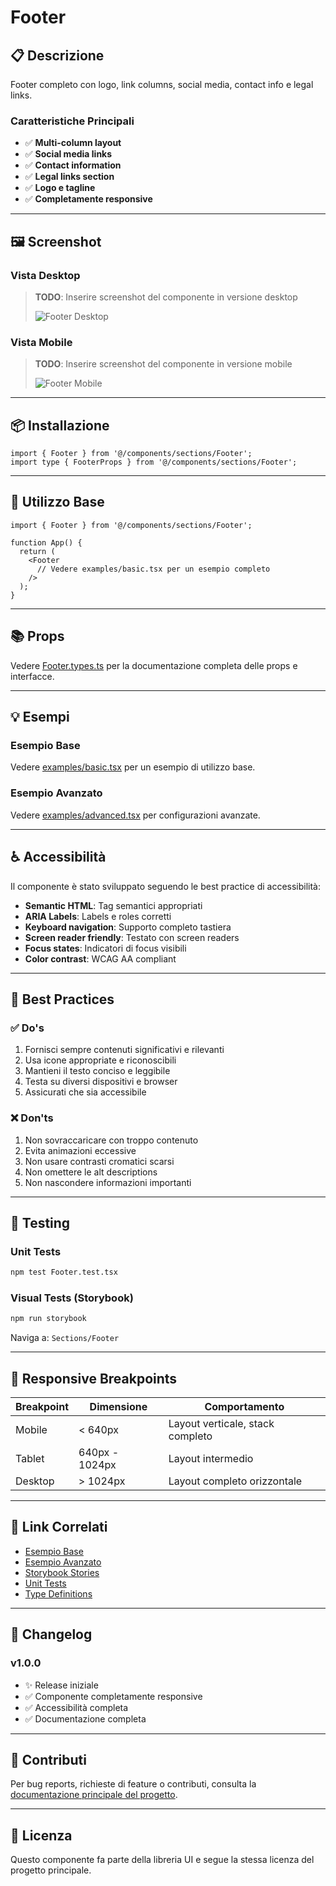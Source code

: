 # Footer

## 📋 Descrizione

Footer completo con logo, link columns, social media, contact info e legal links.

### Caratteristiche Principali

- ✅ **Multi-column layout**
- ✅ **Social media links**
- ✅ **Contact information**
- ✅ **Legal links section**
- ✅ **Logo e tagline**
- ✅ **Completamente responsive**

---

## 🖼️ Screenshot

### Vista Desktop
> **TODO**: Inserire screenshot del componente in versione desktop
>
> ![Footer Desktop](./screenshots/desktop.png)

### Vista Mobile
> **TODO**: Inserire screenshot del componente in versione mobile
>
> ![Footer Mobile](./screenshots/mobile.png)

---

## 📦 Installazione

```tsx
import { Footer } from '@/components/sections/Footer';
import type { FooterProps } from '@/components/sections/Footer';
```

---

## 🎯 Utilizzo Base

```tsx
import { Footer } from '@/components/sections/Footer';

function App() {
  return (
    <Footer
      // Vedere examples/basic.tsx per un esempio completo
    />
  );
}
```

---

## 📚 Props

Vedere [Footer.types.ts](./Footer.types.ts) per la documentazione completa delle props e interfacce.

---

## 💡 Esempi

### Esempio Base
Vedere [examples/basic.tsx](./examples/basic.tsx) per un esempio di utilizzo base.

### Esempio Avanzato
Vedere [examples/advanced.tsx](./examples/advanced.tsx) per configurazioni avanzate.

---

## ♿ Accessibilità

Il componente è stato sviluppato seguendo le best practice di accessibilità:

- **Semantic HTML**: Tag semantici appropriati
- **ARIA Labels**: Labels e roles corretti
- **Keyboard navigation**: Supporto completo tastiera
- **Screen reader friendly**: Testato con screen readers
- **Focus states**: Indicatori di focus visibili
- **Color contrast**: WCAG AA compliant

---

## 🔧 Best Practices

### ✅ Do's

1. Fornisci sempre contenuti significativi e rilevanti
2. Usa icone appropriate e riconoscibili
3. Mantieni il testo conciso e leggibile
4. Testa su diversi dispositivi e browser
5. Assicurati che sia accessibile

### ❌ Don'ts

1. Non sovraccaricare con troppo contenuto
2. Evita animazioni eccessive
3. Non usare contrasti cromatici scarsi
4. Non omettere le alt descriptions
5. Non nascondere informazioni importanti

---

## 🧪 Testing

### Unit Tests

```bash
npm test Footer.test.tsx
```

### Visual Tests (Storybook)

```bash
npm run storybook
```

Naviga a: `Sections/Footer`

---

## 📱 Responsive Breakpoints

| Breakpoint | Dimensione | Comportamento |
|------------|------------|---------------|
| Mobile | < 640px | Layout verticale, stack completo |
| Tablet | 640px - 1024px | Layout intermedio |
| Desktop | > 1024px | Layout completo orizzontale |

---

## 🔗 Link Correlati

- [Esempio Base](./examples/basic.tsx)
- [Esempio Avanzato](./examples/advanced.tsx)
- [Storybook Stories](./Footer.stories.tsx)
- [Unit Tests](./Footer.test.tsx)
- [Type Definitions](./Footer.types.ts)

---

## 📝 Changelog

### v1.0.0
- ✨ Release iniziale
- ✅ Componente completamente responsive
- ✅ Accessibilità completa
- ✅ Documentazione completa

---

## 🤝 Contributi

Per bug reports, richieste di feature o contributi, consulta la [documentazione principale del progetto](../../../README.md).

---

## 📄 Licenza

Questo componente fa parte della libreria UI e segue la stessa licenza del progetto principale.
